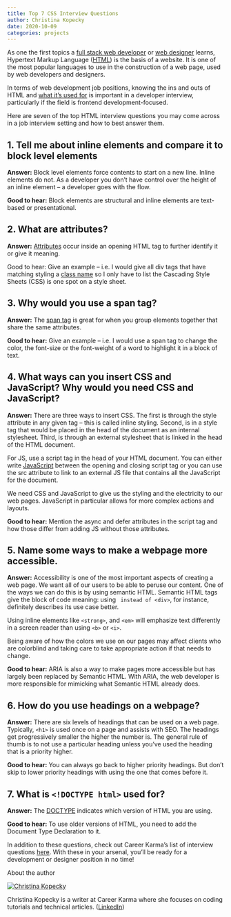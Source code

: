 ```yaml
---
title: Top 7 CSS Interview Questions
author: Christina Kopecky 
date: 2020-10-09
categories: projects
---
```


As one the first topics a [full stack web developer](https://careerkarma.com/blog/full-stack-developer) or [web designer](https://careerkarma.com/careers/design/) learns, Hypertext Markup Language ([HTML](https://careerkarma.com/blog/learn-html/)) is the basis of a website. It is one of the most popular languages to use in the construction of a web page, used by web developers and designers.

In terms of web development job positions, knowing the ins and outs of HTML and [what it’s used for](https://careerkarma.com/blog/what-is-html-used-for) is important in a developer interview, particularly if the field is frontend development-focused.

Here are seven of the top HTML interview questions you may come across in a job interview setting and how to best answer them.


## 1. Tell me about inline elements and compare it to block level elements

**Answer:** Block level elements force contents to start on a new line. Inline elements do not. As a developer you don’t have control over the height of an inline element – a developer goes with the flow.

**Good to hear:** Block elements are structural and inline elements are text-based or presentational.


## 2. What are attributes?

**Answer:** [Attributes](https://careerkarma.com/blog/html-attributes/) occur inside an opening HTML tag to further identify it or give it meaning. 

Good to hear: Give an example – i.e. I would give all div tags that have matching styling a [class name](https://careerkarma.com/blog/html-css-class-id/) so I only have to list the Cascading Style Sheets (CSS) is one spot on a style sheet.


## 3. Why would you use a span tag?

**Answer:** The [span tag](https://careerkarma.com/blog/html-span/) is great for when you group elements together that share the same attributes.

**Good to hear:** Give an example – i.e. I would use a span tag to change the color, the font-size or the font-weight of a word to highlight it in a block of text. 


## 4. What ways can you insert CSS and JavaScript? Why would you need CSS and JavaScript?

**Answer:** There are three ways to insert CSS. The first is through the style attribute in any given tag – this is called inline styling. Second, is in a style tag that would be placed in the head of the document as an internal stylesheet. Third, is through an external stylesheet that is linked in the head of the HTML document. 

For JS, use a script tag in the head of your HTML document. You can either write [JavaScript](https://careerkarma.com/subjects/best-javascript-bootcamps/) between the opening and closing script tag or you can use the src attribute to link to an external JS file that contains all the JavaScript for the document. 

We need CSS and JavaScript to give us the styling and the electricity to our web pages. JavaScript in particular allows for more complex actions and layouts.

**Good to hear:** Mention the async and defer attributes in the script tag and how those differ from adding JS without those attributes.


## 5. Name some ways to make a webpage more accessible.

**Answer:** Accessibility is one of the most important aspects of creating a web page. We want all of our users to be able to peruse our content. One of the ways we can do this is by using semantic HTML. Semantic HTML tags give the block of code meaning: using <caption>` instead of <div>`, for instance, definitely describes its use case better. 

Using inline elements like `<strong>`, and `<em>` will emphasize text differently in a screen reader than using `<b>` or `<i>`. 

Being aware of how the colors we use on our pages may affect clients who are colorblind and taking care to take appropriate action if that needs to change. 

**Good to hear:** ARIA is also a way to make pages more accessible but has largely been replaced by Semantic HTML. With ARIA, the web developer is more responsible for mimicking what Semantic HTML already does.


## 6. How do you use headings on a webpage? 

**Answer:** There are six levels of headings that can be used on a web page. Typically, `<h1>` is used once on a page and assists with SEO. The headings get progressively smaller the higher the number is. The general rule of thumb is to not use a particular heading unless you’ve used the heading that is a priority higher.

**Good to hear:** You can always go back to higher priority headings. But don’t skip to lower priority headings with using the one that comes before it. 


## 7. What is `<!DOCTYPE html>` used for?

**Answer:** The [DOCTYPE](https://careerkarma.com/blog/html-doctype/) indicates which version of HTML you are using. 

**Good to hear:** To use older versions of HTML, you need to add the Document Type Declaration to it.  

In addition to these questions, check out Career Karma’s list of interview questions [here](https://careerkarma.com/blog/html-interview-questions). With these in your arsenal, you’ll be ready for a development or designer position in no time!

About the author

<a href="https://careerkarma.com/blog/author/christina-kopecky/"><img alt="Christina Kopecky" src="https://careerkarma.com/blog/wp-content/uploads/2020/06/image-3-300x300.png"></a>

Christina Kopecky is a writer at Career Karma where she focuses on coding tutorials and technical articles. ([LinkedIn](https://www.linkedin.com/in/cmvnk/))

